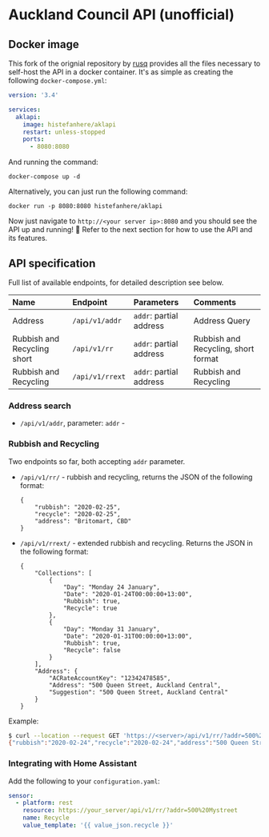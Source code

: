 # Auckland Council API (unofficial)

## Docker image

This fork of the orignial repository by [rusq](https://github.com/rusq/aklapi) provides all the files necessary to self-host the API in a docker container. It's as simple as creating the following `docker-compose.yml`:

```yaml
version: '3.4'

services:
  aklapi:
    image: histefanhere/aklapi
    restart: unless-stopped
    ports:
      - 8080:8080
```

And running the command:

```
docker-compose up -d
```

Alternatively, you can just run the following command:

```
docker run -p 8080:8080 histefanhere/aklapi
```

Now just navigate to `http://<your server ip>:8080` and you should see the API up and running! 🎉 Refer to the next section for how to use the API and its features.

## API specification

Full list of available endpoints, for detailed description see below.

| Name | Endpoint | Parameters | Comments |
|:----|:----|:----|:-----|
|Address|`/api/v1/addr`|`addr`: partial address|Address Query|
|Rubbish and Recycling short|`/api/v1/rr`|`addr`: partial address|Rubbish and Recycling, short format|
|Rubbish and Recycling|`/api/v1/rrext`|`addr`: partial address|Rubbish and Recycling|

### Address search

* `/api/v1/addr`, parameter: `addr` - 

### Rubbish and Recycling

Two endpoints so far, both accepting `addr` parameter.

* `/api/v1/rr/` - rubbish and recycling, returns the JSON of the following format:

      {
          "rubbish": "2020-02-25",
          "recycle": "2020-02-25",
          "address": "Britomart, CBD"
      }

* `/api/v1/rrext/` - extended rubbish and recycling.  Returns the JSON in the following format:

      {
          "Collections": [
              {
                  "Day": "Monday 24 January",
                  "Date": "2020-01-24T00:00:00+13:00",
                  "Rubbish": true,
                  "Recycle": true
              },
              {
                  "Day": "Monday 31 January",
                  "Date": "2020-01-31T00:00:00+13:00",
                  "Rubbish": true,
                  "Recycle": false
              }
          ],
          "Address": {
              "ACRateAccountKey": "12342478585",
              "Address": "500 Queen Street, Auckland Central",
              "Suggestion": "500 Queen Street, Auckland Central"
          }
      }

Example:

```sh
$ curl --location --request GET 'https://<server>/api/v1/rr/?addr=500%20Queen%20Street'
{"rubbish":"2020-02-24","recycle":"2020-02-24","address":"500 Queen Street, Auckland Central"}
```

### Integrating with Home Assistant

Add the following to your `configuration.yaml`:

```yaml
sensor:
  - platform: rest
    resource: https://your_server/api/v1/rr/?addr=500%20Mystreet
    name: Recycle
    value_template: '{{ value_json.recycle }}'
```